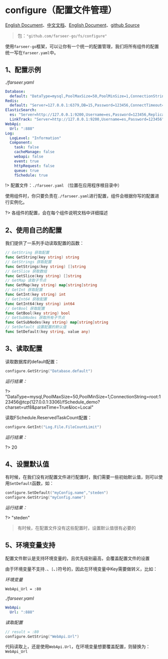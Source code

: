 # configure（配置文件管理）
[English Document](https://farseer-go.gitee.io/en-us/)、[中文文档](https://farseer-go.gitee.io/)、[English Document](https://farseer-go.github.io/doc/en-us/)、[github Source](https://github.com/farseer-go/fs)
> 包：`"github.com/farseer-go/fs/configure"`

使用`farseer-go`框架，可以让你有一个统一的配置管理，我们将所有组件的配置统一写在`farseer.yaml`中。

## 1、配置示例
_./farseer.yaml_
```yaml
Database:
  default: "DataType=mysql,PoolMaxSize=50,PoolMinSize=1,ConnectionString=root:123456@tcp(127.0.0.1:3306)/fSchedule_demo?charset=utf8&parseTime=True&loc=Local"
Redis:
  default: "Server=127.0.0.1:6379,DB=15,Password=123456,ConnectTimeout=600000,SyncTimeout=10000,ResponseTimeout=10000"
ElasticSearch:
  es: "Server=http://127.0.0.1:9200,Username=es,Password=123456,ReplicasCount=1,ShardsCount=1,RefreshInterval=5,IndexFormat=yyyy_MM"
  LinkTrack: "Server=http://127.0.0.1:9200,Username=es,Password=123456"
WebApi:
  Url: ":888"
Log:
  LogLevel: "Information"
  Component:
    task: false
    cacheManage: false
    webapi: false
    event: true
    httpRequest: false
    queue: true
    fSchedule: true
```
!> 配置文件：`./farseer.yaml` （位置在应用程序根目录中）

使用组件时，你只要负责在`./farseer.yaml`进行配置，组件会根据你写的配置进行实例化。

?> 各组件的配置，会在每个组件说明文档中详细描述

## 2、使用自己的配置
我们提供了一系列手动读取配置的函数：
```go
// GetString 获取配置
func GetString(key string) string
// GetStrings 获取配置
func GetStrings(key string) []string
// GetSlice 获取数组
func GetSlice(key string) []string
// GetMap 读取子节点
func GetMap(key string) map[string]string
// GetInt 获取配置
func GetInt(key string) int
// GetInt64 获取配置
func GetInt64(key string) int64
// GetBool 获取配置
func GetBool(key string) bool
// GetSubNodes 获取所有子节点
func GetSubNodes(key string) map[string]string
// SetDefault 设置配置的默认值
func SetDefault(key string, value any) 
```
## 3、读取配置
读取数据库的default配置：
```go
configure.GetString("Database.default")
```
_运行结果：_

?> "DataType=mysql,PoolMaxSize=50,PoolMinSize=1,ConnectionString=root:123456@tcp(127.0.0.1:3306)/fSchedule_demo?charset=utf8&parseTime=True&loc=Local"

读取FSchedule.ReservedTaskCount配置：
```go
configure.GetInt("Log.File.FileCountLimit")
```
_运行结果：_

?> 20

## 4、设置默认值
有时候，在我们没有对配置文件进行配置时，我们需要一些初始默认值，则可以使用`SetDefault`函数，如：
```go
configure.SetDefault("myConfig.name","steden")
configure.GetString("myConfig.name")
```
_运行结果：_

?> "steden"
> 有时候，在配置文件没有这些配置时，设置默认值很有必要的

## 5、环境变量支持
配置文件默认是支持环境变量的，且优先级别最高，会覆盖配置文件的设置

由于环境变量不支持`.`、`[`、`]`符号的，因此在环境变量中Key需要做转义，比如：

_环境变量_
```
WebApi_Url = :80
```

_./farseer.yaml_
```yaml
WebApi:
  Url: ":888"
```

_读取配置_
```go
// result = :80
configure.GetString("WebApi.Url")
```

代码读取上，还是使用`WebApi.Url`，在环境变量想要覆盖配置，则替换为：`WebApi_Url`